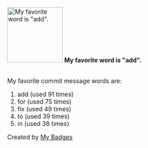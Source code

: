 <img src="https://my-badges.github.io/my-badges/favorite-word.png" alt="My favorite word is &quot;add&quot;." title="My favorite word is &quot;add&quot;." width="128">
<strong>My favorite word is &quot;add&quot;.</strong>
<br><br>

My favorite commit message words are:

1. add (used 91 times)
2. for (used 75 times)
3. fix (used 49 times)
4. to (used 39 times)
5. in (used 38 times)


Created by <a href="https://github.com/my-badges/my-badges">My Badges</a>